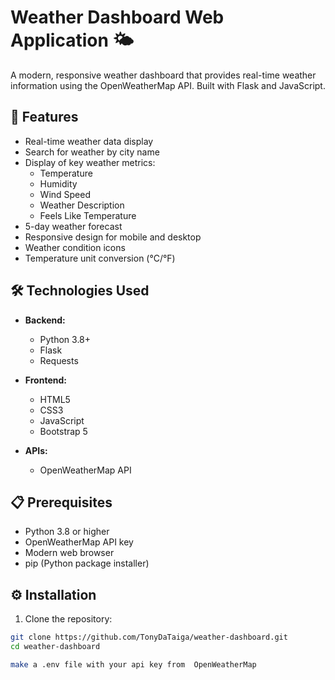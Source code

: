# Weather Dashboard Web Application 🌤️

A modern, responsive weather dashboard that provides real-time weather information using the OpenWeatherMap API. Built with Flask and JavaScript.

## 🌟 Features

- Real-time weather data display
- Search for weather by city name
- Display of key weather metrics:
  - Temperature
  - Humidity
  - Wind Speed
  - Weather Description
  - Feels Like Temperature
- 5-day weather forecast
- Responsive design for mobile and desktop
- Weather condition icons
- Temperature unit conversion (°C/°F)
## 🛠️ Technologies Used

- **Backend:**
  - Python 3.8+
  - Flask
  - Requests

- **Frontend:**
  - HTML5
  - CSS3
  - JavaScript
  - Bootstrap 5
  
- **APIs:**
  - OpenWeatherMap API

## 📋 Prerequisites

- Python 3.8 or higher
- OpenWeatherMap API key
- Modern web browser
- pip (Python package installer)
## ⚙️ Installation

1. Clone the repository:
```bash
git clone https://github.com/TonyDaTaiga/weather-dashboard.git
cd weather-dashboard

make a .env file with your api key from  OpenWeatherMap
